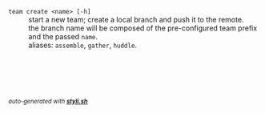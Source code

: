 
<dl>
	<dt><code>team create &lt;name&gt; [-h]</code></dt>
	<dd>start a new team; create a local branch and push it to the remote.<br/>
the branch name will be composed of the pre-configured team prefix and the passed <code>name</code>.<br/>
aliases: <code>assemble</code>, <code>gather</code>, <code>huddle</code>.<br/></dd>
</dl>



<br/><br/>
---
<sup><i>auto-generated with <b><a href="https://github.com/eliranmal/styli.sh">styli.sh</a></b></i></sup>

